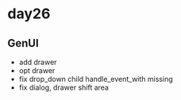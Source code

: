 # day26

## GenUI

- add drawer
- opt drawer
- fix drop_down child handle_event_with missing
- fix dialog, drawer shift area